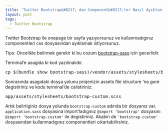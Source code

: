 ```yaml
---
title: 'Twitter Bootstrap&#8217; dan Component&#8217;ler Nasıl Ayıklanır?'
layout: post
tags:
  - Twitter Bootstrap
---
```

Twitter Bootstrap ile onepage bir sayfa yazıyorsunuz ve kullanmadıgınız componentleri css dosyasından ayıklamak istiyorsunuz.

<!--more-->

<span class="label label-info">Tips:</span> Oncelikle belirmek gerekir ki bu cozum [bootstrap-sass][1] icin gecerlidir.

Terminal&#8217;e asagida ki kod yazılmalıdır.

<pre>cp $(bundle show bootstrap-sass)/vendor/assets/stylesheets/bootstrap.scss \
</pre>

Sonrasında asagıdaki dosya yolunu projenizin assets file structure &#8216;na gore degistiriniz ve kodu terminal&#8217;de calistiriniz.

<pre>app/assets/stylesheets/bootstrap-custom.scss
</pre>

Artık belirtiginiz dosya yolunda `bootstrap-custom` adında bir dosyanız var. `application.sass` dosyasına import&#8217;ladıgınız `@import 'bootstrap'` dosyasını `@import 'bootstrap-custom'` ile degistiriniz. Akabin de `'bootstrap-custom'` dosyasından kullanmadıgınız componentleri cıkartabilirsiniz.

 [1]: https://github.com/twbs/bootstrap-sass
